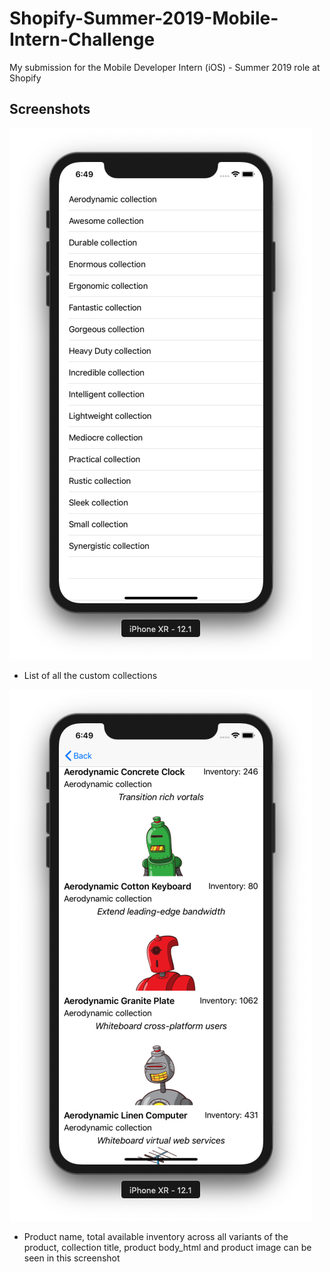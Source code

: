 # Shopify-Summer-2019-Mobile-Intern-Challenge
My submission for the Mobile Developer Intern (iOS) - Summer 2019 role at Shopify

## Screenshots

<img src="Screenshot_1.png">

* List of all the custom collections

<img src="Screenshot_2.png">

* Product name,  total available inventory across all variants of the product, collection title, product body_html and product image can be seen in this screenshot

